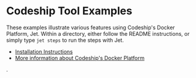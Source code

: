 # Codeship Tool Examples 

These examples illustrate various features using Codeship's Docker Platform, Jet. Within a directory, either follow the README instructions, or simply type `jet steps` to run the steps with Jet.

* [Installation Instructions](https://codeship.com/documentation/docker/installation/)
* [More information about Codeship's Docker Platform](https://codeship.com/docker)

.
